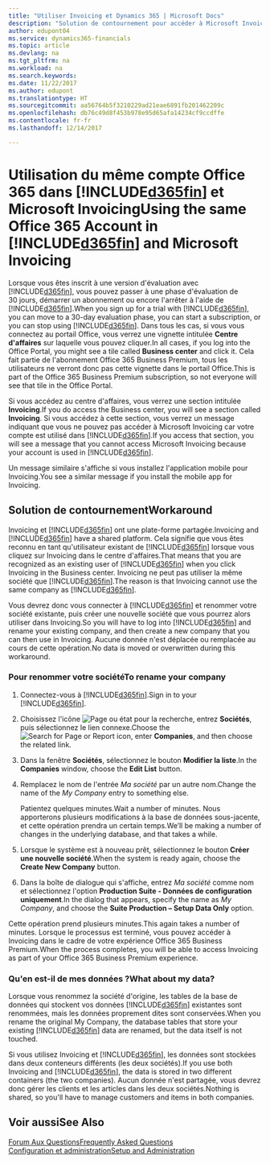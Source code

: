 ```yaml
---
title: "Utiliser Invoicing et Dynamics 365 | Microsoft Docs"
description: "Solution de contournement pour accéder à Microsoft Invoicing lorsque vous vous êtes inscrit à Dynamics 365."
author: edupont04
ms.service: dynamics365-financials
ms.topic: article
ms.devlang: na
ms.tgt_pltfrm: na
ms.workload: na
ms.search.keywords: 
ms.date: 11/22/2017
ms.author: edupont
ms.translationtype: HT
ms.sourcegitcommit: aa56764b5f3210229ad21eae6891fb201462209c
ms.openlocfilehash: db76c49d8f453b978e95d65afa14234cf9ccdffe
ms.contentlocale: fr-fr
ms.lasthandoff: 12/14/2017

---
```

# <a name="using-the-same-office-365-account-in-included365finincludesd365finmdmd-and-microsoft-invoicing"></a><span data-ttu-id="1d569-103">Utilisation du même compte Office 365 dans [!INCLUDE[d365fin](includes/d365fin_md.md)] et Microsoft Invoicing</span><span class="sxs-lookup"><span data-stu-id="1d569-103">Using the same Office 365 Account in [!INCLUDE[d365fin](includes/d365fin_md.md)] and Microsoft Invoicing</span></span>
<span data-ttu-id="1d569-104">Lorsque vous êtes inscrit à une version d'évaluation avec [!INCLUDE[d365fin](includes/d365fin_md.md)], vous pouvez passer à une phase d'évaluation de 30 jours, démarrer un abonnement ou encore l'arrêter à l'aide de [!INCLUDE[d365fin](includes/d365fin_md.md)].</span><span class="sxs-lookup"><span data-stu-id="1d569-104">When you sign up for a trial with [!INCLUDE[d365fin](includes/d365fin_md.md)], you can move to a 30-day evaluation phase, you can start a subscription, or you can stop using [!INCLUDE[d365fin](includes/d365fin_md.md)].</span></span> <span data-ttu-id="1d569-105">Dans tous les cas, si vous vous connectez au portail Office, vous verrez une vignette intitulée **Centre d'affaires** sur laquelle vous pouvez cliquer.</span><span class="sxs-lookup"><span data-stu-id="1d569-105">In all cases, if you log into the Office Portal, you might see a tile called **Business center** and click it.</span></span> <span data-ttu-id="1d569-106">Cela fait partie de l'abonnement Office 365 Business Premium, tous les utilisateurs ne verront donc pas cette vignette dans le portail Office.</span><span class="sxs-lookup"><span data-stu-id="1d569-106">This is part of the Office 365 Business Premium subscription, so not everyone will see that tile in the Office Portal.</span></span>  

<span data-ttu-id="1d569-107">Si vous accédez au centre d'affaires, vous verrez une section intitulée **Invoicing**.</span><span class="sxs-lookup"><span data-stu-id="1d569-107">If you do access the Business center, you will see a section called **Invoicing**.</span></span> <span data-ttu-id="1d569-108">Si vous accédez à cette section, vous verrez un message indiquant que vous ne pouvez pas accéder à Microsoft Invoicing car votre compte est utilisé dans [!INCLUDE[d365fin](includes/d365fin_md.md)].</span><span class="sxs-lookup"><span data-stu-id="1d569-108">If you access that section, you will see a message that you cannot access Microsoft Invoicing because your account is used in [!INCLUDE[d365fin](includes/d365fin_md.md)].</span></span>  

<span data-ttu-id="1d569-109">Un message similaire s'affiche si vous installez l'application mobile pour Invoicing.</span><span class="sxs-lookup"><span data-stu-id="1d569-109">You see a similar message if you install the mobile app for Invoicing.</span></span>  

## <a name="workaround"></a><span data-ttu-id="1d569-110">Solution de contournement</span><span class="sxs-lookup"><span data-stu-id="1d569-110">Workaround</span></span>
<span data-ttu-id="1d569-111">Invoicing et [!INCLUDE[d365fin](includes/d365fin_md.md)] ont une plate-forme partagée.</span><span class="sxs-lookup"><span data-stu-id="1d569-111">Invoicing and [!INCLUDE[d365fin](includes/d365fin_md.md)] have a shared platform.</span></span> <span data-ttu-id="1d569-112">Cela signifie que vous êtes reconnu en tant qu'utilisateur existant de [!INCLUDE[d365fin](includes/d365fin_md.md)] lorsque vous cliquez sur Invoicing dans le centre d'affaires.</span><span class="sxs-lookup"><span data-stu-id="1d569-112">That means that you are recognized as an existing user of [!INCLUDE[d365fin](includes/d365fin_md.md)] when you click Invoicing in the Business center.</span></span> <span data-ttu-id="1d569-113">Invoicing ne peut pas utiliser la même société que [!INCLUDE[d365fin](includes/d365fin_md.md)].</span><span class="sxs-lookup"><span data-stu-id="1d569-113">The reason is that Invoicing cannot use the same company as [!INCLUDE[d365fin](includes/d365fin_md.md)].</span></span>  

<span data-ttu-id="1d569-114">Vous devrez donc vous connecter à [!INCLUDE[d365fin](includes/d365fin_md.md)] et renommer votre société existante, puis créer une nouvelle société que vous pourrez alors utiliser dans Invoicing.</span><span class="sxs-lookup"><span data-stu-id="1d569-114">So you will have to log into [!INCLUDE[d365fin](includes/d365fin_md.md)] and rename your existing company, and then create a new company that you can then use in Invoicing.</span></span> <span data-ttu-id="1d569-115">Aucune donnée n'est déplacée ou remplacée au cours de cette opération.</span><span class="sxs-lookup"><span data-stu-id="1d569-115">No data is moved or overwritten during this workaround.</span></span>

### <a name="to-rename-your-company"></a><span data-ttu-id="1d569-116">Pour renommer votre société</span><span class="sxs-lookup"><span data-stu-id="1d569-116">To rename your company</span></span>
1.  <span data-ttu-id="1d569-117">Connectez-vous à [!INCLUDE[d365fin](includes/d365fin_md.md)].</span><span class="sxs-lookup"><span data-stu-id="1d569-117">Sign in to your [!INCLUDE[d365fin](includes/d365fin_md.md)].</span></span>  
2.  <span data-ttu-id="1d569-118">Choisissez l'icône ![Page ou état pour la recherche](media/ui-search/search_small.png "Page ou état pour la recherche"), entrez **Sociétés**, puis sélectionnez le lien connexe.</span><span class="sxs-lookup"><span data-stu-id="1d569-118">Choose the ![Search for Page or Report](media/ui-search/search_small.png "Search for Page or Report icon") icon, enter **Companies**, and then choose the related link.</span></span>  
3.  <span data-ttu-id="1d569-119">Dans la fenêtre **Sociétés**, sélectionnez le bouton **Modifier la liste**.</span><span class="sxs-lookup"><span data-stu-id="1d569-119">In the **Companies** window, choose the **Edit List** button.</span></span>  
4.  <span data-ttu-id="1d569-120">Remplacez le nom de l'entrée *Ma société* par un autre nom.</span><span class="sxs-lookup"><span data-stu-id="1d569-120">Change the name of the *My Company* entry to something else.</span></span>  

    <span data-ttu-id="1d569-121">Patientez quelques minutes.</span><span class="sxs-lookup"><span data-stu-id="1d569-121">Wait a number of minutes.</span></span> <span data-ttu-id="1d569-122">Nous apporterons plusieurs modifications à la base de données sous-jacente, et cette opération prendra un certain temps.</span><span class="sxs-lookup"><span data-stu-id="1d569-122">We’ll be making a number of changes in the underlying database, and that takes a while.</span></span>
5.  <span data-ttu-id="1d569-123">Lorsque le système est à nouveau prêt, sélectionnez le bouton **Créer une nouvelle société**.</span><span class="sxs-lookup"><span data-stu-id="1d569-123">When the system is ready again, choose the **Create New Company** button.</span></span>  
6.  <span data-ttu-id="1d569-124">Dans la boîte de dialogue qui s'affiche, entrez *Ma société* comme nom et sélectionnez l'option **Production Suite - Données de configuration uniquement**.</span><span class="sxs-lookup"><span data-stu-id="1d569-124">In the dialog that appears, specify the name as *My Company*, and choose the **Suite Production – Setup Data Only** option.</span></span>  

<span data-ttu-id="1d569-125">Cette opération prend plusieurs minutes.</span><span class="sxs-lookup"><span data-stu-id="1d569-125">This again takes a number of minutes.</span></span> <span data-ttu-id="1d569-126">Lorsque le processus est terminé, vous pouvez accéder à Invoicing dans le cadre de votre expérience Office 365 Business Premium.</span><span class="sxs-lookup"><span data-stu-id="1d569-126">When the process completes, you will be able to access Invoicing as part of your Office 365 Business Premium experience.</span></span>  

### <a name="what-about-my-data"></a><span data-ttu-id="1d569-127">Qu'en est-il de mes données ?</span><span class="sxs-lookup"><span data-stu-id="1d569-127">What about my data?</span></span>
<span data-ttu-id="1d569-128">Lorsque vous renommez la société d'origine, les tables de la base de données qui stockent vos données [!INCLUDE[d365fin](includes/d365fin_md.md)] existantes sont renommées, mais les données proprement dites sont conservées.</span><span class="sxs-lookup"><span data-stu-id="1d569-128">When you rename the original My Company, the database tables that store your existing [!INCLUDE[d365fin](includes/d365fin_md.md)] data are renamed, but the data itself is not touched.</span></span>  

<span data-ttu-id="1d569-129">Si vous utilisez Invoicing et [!INCLUDE[d365fin](includes/d365fin_md.md)], les données sont stockées dans deux conteneurs différents (les deux sociétés).</span><span class="sxs-lookup"><span data-stu-id="1d569-129">If you use both Invoicing and [!INCLUDE[d365fin](includes/d365fin_md.md)], the data is stored in two different containers (the two companies).</span></span> <span data-ttu-id="1d569-130">Aucun donnée n'est partagée, vous devrez donc gérer les clients et les articles dans les deux sociétés.</span><span class="sxs-lookup"><span data-stu-id="1d569-130">Nothing is shared, so you'll have to manage customers and items in both companies.</span></span>  

## <a name="see-also"></a><span data-ttu-id="1d569-131">Voir aussi</span><span class="sxs-lookup"><span data-stu-id="1d569-131">See Also</span></span>
[<span data-ttu-id="1d569-132">Forum Aux Questions</span><span class="sxs-lookup"><span data-stu-id="1d569-132">Frequently Asked Questions</span></span>](across-faq.md)  
[<span data-ttu-id="1d569-133">Configuration et administration</span><span class="sxs-lookup"><span data-stu-id="1d569-133">Setup and Administration</span></span>](admin-setup-and-administration.md)  

